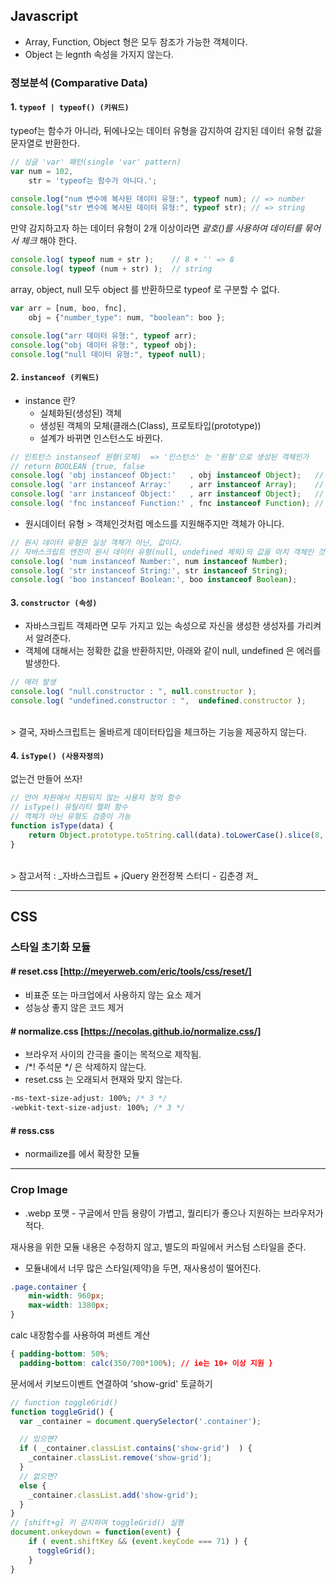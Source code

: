 ## Javascript

* Array, Function, Object 형은 모두 참조가 가능한 객체이다. 
* Object 는 legnth 속성을 가지지 않는다. 

### 정보분석 (Comparative Data)

#### 1. `typeof | typeof() (키워드)`
typeof는 함수가 아니라, 뒤에나오는 데이터 유형을 감지하여 감지된 데이터 유형 값을 문자열로 반환한다.
```js
// 싱글 'var' 패턴(single 'var' pattern)
var num = 102,
    str = 'typeof는 함수가 아니다.';

console.log("num 변수에 복사된 데이터 유형:", typeof num); // => number  
console.log("str 변수에 복사된 데이터 유형:", typeof str); // => string  
```

만약 감지하고자 하는 데이터 유형이 2개 이상이라면 _괄호()를 사용하여 데이터를 묶어서 체크_ 해야 한다.
```js
console.log( typeof num + str );    // 8 + '' => 8 
console.log( typeof (num + str) );  // string
```

array, object, null 모두 object 를 반환하므로 typeof 로 구분할 수 없다.
```js
var arr = [num, boo, fnc],
    obj = {"number_type": num, "boolean": boo };

console.log("arr 데이터 유형:", typeof arr);
console.log("obj 데이터 유형:", typeof obj);
console.log("null 데이터 유형:", typeof null);
```


#### 2. `instanceof (키워드)`
* instance 란?
    - 실체화된(생성된) 객체
    - 생성된 객체의 모체(클래스(Class), 프로토타입(prototype))
    - 설계가 바뀌면 인스턴스도 바뀐다.
```js
// 인트턴스 instanseof 원형(모체)  => '인스턴스' 는 '원형'으로 생성된 객체인가
// return BOOLEAN {true, false
console.log( 'obj instanceof Object:'   , obj instanceof Object);   // true
console.log( 'arr instanceof Array:'    , arr instanceof Array);    // true
console.log( 'arr instanceof Object:'   , arr instanceof Object);   // true
console.log( 'fnc instanceof Function:' , fnc instanceof Function); // true
```

* 원시데이터 유형 > 객체인것처럼 메소드를 지원해주지만 객체가 아니다.
```js
// 원시 데이터 유형은 실상 객체가 아닌, 값이다.
// 자바스크립트 엔진이 원시 데이터 유형(null, undefined 제외)의 값을 마치 객체인 것처럼 사용할 수 있게 제공하는 것일뿐.
console.log( 'num instanceof Number:', num instanceof Number);
console.log( 'str instanceof String:', str instanceof String);
console.log( 'boo instanceof Boolean:', boo instanceof Boolean);
```


#### 3. `constructor (속성)`
* 자바스크립트 객체라면 모두 가지고 있는 속성으로 자신을 생성한 생성자를 가리켜서 알려준다. 
* 객체에 대해서는 정확한 값을 반환하지만, 아래와 같이 null, undefined 은 에러를 발생한다.
```js
// 에러 발생
console.log( "null.constructor : ", null.constructor );
console.log( "undefined.constructor : ",  undefined.constructor ); 
```

<br>
> 결국, 자바스크립트는 올바르게 데이터타입을 체크하는 기능을 제공하지 않는다.
<br>

#### 4. `isType() (사용자정의)`
없는건 만들어 쓰자!
```js
// 언어 차원에서 지원되지 않는 사용자 정의 함수
// isType() 유틸리티 헬퍼 함수
// 객체가 아닌 유형도 검증이 가능 
function isType(data) {
    return Object.prototype.toString.call(data).toLowerCase().slice(8, -1);
}
```

<br>
> 참고서적 : _자바스크립트 + jQuery 완전정복 스터디 - 김춘경 저_
 

---

## CSS

### 스타일 초기화 모듈

#### # reset.css [http://meyerweb.com/eric/tools/css/reset/]
- 비표준 또는 마크업에서 사용하지 않는 요소 제거
- 성능상 좋지 않은 코드 제거

#### # normalize.css [https://necolas.github.io/normalize.css/]
- 브라우저 사이의 간극을 줄이는 목적으로 제작됨.
- /*! 주석문 */ 은 삭제하지 않는다. 
- reset.css 는 오래되서 현재와 맞지 않는다.
```css
-ms-text-size-adjust: 100%; /* 3 */
-webkit-text-size-adjust: 100%; /* 3 */
```

#### # ress.css
- normailize를 에서 확장한 모듈

---

### Crop Image
* .webp 포맷 - 구글에서 만듬 용량이 가볍고, 퀄리티가 좋으나 지원하는 브라우저가 적다.

재사용을 위한 모듈 내용은 수정하지 않고, 별도의 파일에서 커스텀 스타일을 준다.<br>
- 모듈내에서 너무 많은 스타일(제약)을 두면, 재사용성이 떨어진다.
```css
.page.container {
    min-width: 960px;
    max-width: 1380px;
}
```

calc 내장함수를 사용하여 퍼센트 계산 
```css
{ padding-bottom: 50%;
  padding-bottom: calc(350/700*100%); // ie는 10+ 이상 지원 }
```

문서에서 키보드이벤트 연결하여 'show-grid' 토글하기
```js
// function toggleGrid()
function toggleGrid() {
  var _container = document.querySelector('.container');

  // 있으면?
  if ( _container.classList.contains('show-grid')  ) {
    _container.classList.remove('show-grid');
  }
  // 없으면?
  else {
    _container.classList.add('show-grid');
  }
}
// [shift+g] 키 감지하여 toggleGrid() 실행
document.onkeydown = function(event) {
    if ( event.shiftKey && (event.keyCode === 71) ) {
      toggleGrid();
    }
}
```



